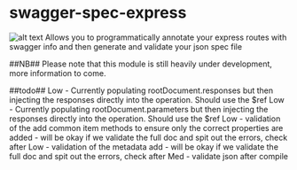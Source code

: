 # swagger-spec-express
![alt text](https://api.travis-ci.org/eXigentCoder/swagger-spec-express.svg "Build Status")
Allows you to programmatically annotate your express routes with swagger info and then generate and validate your json spec file

##NB##
Please note that this module is still heavily under development, more information to come.

##todo##
Low - Currently populating rootDocument.responses but then injecting the responses directly into the operation. Should use the $ref
Low - Currently populating rootDocument.parameters but then injecting the responses directly into the operation. Should use the $ref
Low - validation of the add common item methods to ensure only the correct properties are added - will be okay if we validate the full doc and spit out the errors, check after
Low - validation of the metadata add - will be okay if we validate the full doc and spit out the errors, check after
Med - validate json after compile